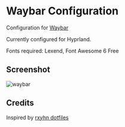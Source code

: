# Waybar Configuration

Configuration for [Waybar](https://github.com/Alexays/Waybar)

Currently configured for Hyprland.

Fonts required: Lexend, Font Awesome 6 Free

## Screenshot

![waybar](https://i.imgur.com/qkpUAI4.png)

## Credits

Inspired by [rxyhn dotfiles](https://github.com/rxyhn/dotfiles/)
